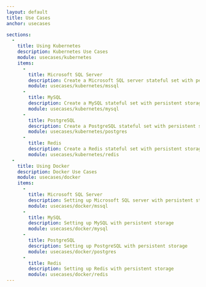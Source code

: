 ```yaml
---
layout: default
title: Use Cases
anchor: usecases

sections:
  -
    title: Using Kubernetes
    description: Kubernetes Use Cases
    module: usecases/kubernetes
    items:
      -
        title: Microsoft SQL Server
        description: Create a Microsoft SQL server stateful set with persistent storage
        module: usecases/kubernetes/mssql
      -
        title: MySQL
        description: Create a MySQL stateful set with persistent storage
        module: usecases/kubernetes/mysql
      -
        title: PostgreSQL
        description: Create a PostgreSQL stateful set with persistent storage
        module: usecases/kubernetes/postgres
      -
        title: Redis
        description: Create a Redis stateful set with persistent storage
        module: usecases/kubernetes/redis
  -
    title: Using Docker
    description: Docker Use Cases
    module: usecases/docker
    items:
      -
        title: Microsoft SQL Server
        description: Setting up Microsoft SQL server with persistent storage
        module: usecases/docker/mssql
      -
        title: MySQL
        description: Setting up MySQL with persistent storage
        module: usecases/docker/mysql
      -
        title: PostgreSQL
        description: Setting up PostgreSQL with persistent storage
        module: usecases/docker/postgres
      -
        title: Redis
        description: Setting up Redis with persistent storage
        module: usecases/docker/redis
---
```


